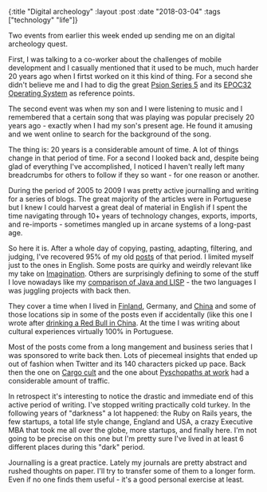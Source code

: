 {:title  "Digital archeology"
 :layout :post
 :date   "2018-03-04"
 :tags   ["technology" "life"]}

Two events from earlier this week ended up sending me on an digital archeology quest.

First, I was talking to a co-worker about the challenges of mobile development and I casually mentioned that it used to be much, much harder 20 years ago when I firtst worked on it this kind of thing. For a second she didn't believe me and I had to dig the great [Psion Series 5](https://en.wikipedia.org/wiki/Psion_Series_5) and its [EPOC32 Operating System](https://en.wikipedia.org/wiki/EPOC_(operating_system)) as reference points.

The second event was when my son and I were listening to music and I remembered that a certain song that was playing was popular precisely 20 years ago - exactly when I had my son's present age. He found it amusing and we went online to search for the background of the song.

The thing is: 20 years is a considerable amount of time. A lot of things change in that period of time. For a second I looked back and, despite being glad of everything I've accomplished, I noticed I haven't really left many breadcrumbs for others to follow if they so want - for one reason or another.

During the period of 2005 to 2009 I was pretty active journalling and writing for a series of blogs. The great majority of the articles were in Portuguese but I knew I could harvest a great deal of material in English if I spent the time navigating through 10+ years of technology changes, exports, imports, and re-imports - sometimes mangled up in arcane systems of a long-past age.

So here it is. After a whole day of copying, pasting, adapting, filtering, and judging, I've recovered 95% of my old [posts](../../archives) of that period. I limited myself just to the ones in English. Some posts are quirky and weirdly relevant like my take on [Imagination](../../posts/2007-08-03-imagination/). Others are surprisingly defining to some of the stuff I love nowadays like my [comparison of Java and LISP](../../posts/2007-07-28-strategy-pattern-comparing-java-x-lisp/) - the two languages I was juggling projects with back then.

They cover a time when I lived in [Finland](../../tags/finland), Germany, and [China](../../tags/china) and some of those locations sip in some of the posts even if accidentally (like this one I wrote after [drinking a Red Bull in China](../../posts/2009-05-20-west-meets-east-why-does-my-redbull-taste-like-tea/). At the time I was writing about cultural experiences virtually 100% in Portuguese.

Most of the posts come from a long mangement and business series that I was sponsored to write back then. Lots of piecemeal insights that ended up out of fashion when Twitter and its 140 characters picked up pace. Back then the one on [Cargo cult](../../posts/2008-05-06-are-you-part-of-a-cargo-cult/) and the one about [Pyschopaths at work](../../posts/2008-11-08-psychopaths-next-door/) had a considerable amount of traffic.

In retrospect it's interesting to notice the drastic and immediate end of this active period of writing. I've stopped writing practically cold turkey. In the following years of "darkness" a lot happened: the Ruby on Rails years, the few startups, a total life style change, England and USA, a crazy Executive MBA that took me all over the globe, more startups, and finally here. I'm not going to be precise on this one but I'm pretty sure I've lived in at least 6 different places during this "dark" period.

Journalling is a great practice. Lately my journals are pretty abstract and rushed thoughts on paper. I'll try to transfer some of them to a longer form. Even if no one finds them useful - it's a good personal exercise at least.
